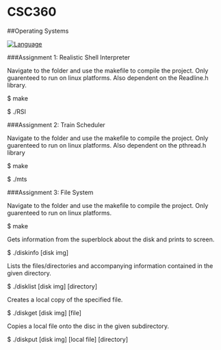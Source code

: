 # CSC360

##Operating Systems

[![Language](https://img.shields.io/badge/language-C-brightblue.svg)](https://gcc.gnu.org/)

###Assignment 1: Realistic Shell Interpreter

Navigate to the folder and use the makefile to compile the project. Only guarenteed to run on linux platforms. Also dependent on the Readline.h library.

$ make

$ ./RSI

###Assignment 2: Train Scheduler

Navigate to the folder and use the makefile to compile the project. Only guarenteed to run on linux platforms. Also dependent on the pthread.h library

$ make

$ ./mts

###Assignment 3: File System

Navigate to the folder and use the makefile to compile the project. Only guarenteed to run on linux platforms. 

$ make

Gets information from the superblock about the disk and prints to screen.

$ ./diskinfo [disk img]

Lists the files/directories and accompanying information contained in the given directory.

$ ./disklist [disk img] [directory]

Creates a local copy of the specified file.

$ ./diskget [disk img] [file]

Copies a local file onto the disc in the given subdirectory.

$ ./diskput [disk img] [local file] [directory]
